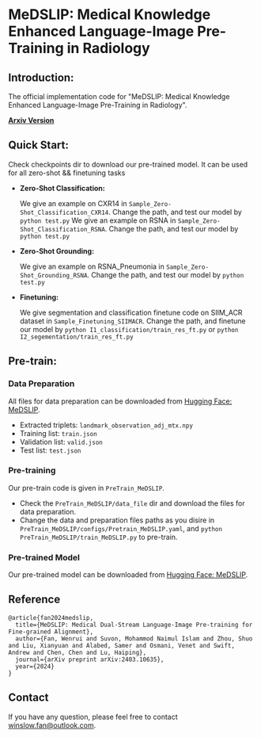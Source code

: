 # MeDSLIP: Medical Knowledge Enhanced Language-Image Pre-Training in Radiology

## Introduction:

The official implementation  code for "MeDSLIP: Medical Knowledge Enhanced Language-Image Pre-Training in Radiology".

[**Arxiv Version**](https://arxiv.org/abs/2403.10635)

## Quick Start:
Check checkpoints dir to download our pre-trained model. It can be used for all zero-shot && finetuning tasks

* **Zero-Shot Classification:**

    We give an example on CXR14 in ```Sample_Zero-Shot_Classification_CXR14```. Change the path, and test our model by ```python test.py```
    We give an example on RSNA in ```Sample_Zero-Shot_Classification_RSNA```. Change the path, and test our model by ```python test.py```
    
* **Zero-Shot Grounding:**

    We give an example on RSNA_Pneumonia in ```Sample_Zero-Shot_Grounding_RSNA```. Change the path, and test our model by ```python test.py```
* **Finetuning:**

    We give segmentation and classification finetune code on SIIM_ACR dataset in ```Sample_Finetuning_SIIMACR```. Change the path, and finetune our model by ```python I1_classification/train_res_ft.py``` or ```python I2_segementation/train_res_ft.py```

## Pre-train:
### Data Preparation
All files for data preparation can be downloaded from [Hugging Face: MeDSLIP](https://huggingface.co/pykale/MeDSLIP).
- Extracted triplets: `landmark_observation_adj_mtx.npy`
- Training list: `train.json`
- Validation list: `valid.json`
- Test list: `test.json`

### Pre-training
Our pre-train code is given in ```PreTrain_MeDSLIP```.
* Check the ```PreTrain_MeDSLIP/data_file``` dir and download the files for data preparation.
* Change the data and preparation files paths as you disire in ```PreTrain_MeDSLIP/configs/Pretrain_MeDSLIP.yaml```, and ```python PreTrain_MeDSLIP/train_MeDSLIP.py``` to pre-train.

### Pre-trained Model
Our pre-trained model can be downloaded from [Hugging Face: MeDSLIP](https://huggingface.co/pykale/MeDSLIP).

## Reference
```
@article{fan2024medslip,
  title={MeDSLIP: Medical Dual-Stream Language-Image Pre-training for Fine-grained Alignment},
  author={Fan, Wenrui and Suvon, Mohammod Naimul Islam and Zhou, Shuo and Liu, Xianyuan and Alabed, Samer and Osmani, Venet and Swift, Andrew and Chen, Chen and Lu, Haiping},
  journal={arXiv preprint arXiv:2403.10635},
  year={2024}
}
```

## Contact
If you have any question, please feel free to contact winslow.fan@outlook.com.
